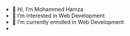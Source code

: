 - 👋 Hi, I’m Mohammed Hamza
- 👀 I’m interested in Web Development
- 🌱 I’m currently enrolled in Web Development
- 

<!---
mhamza8113/mhamza8113 is a ✨ special ✨ repository because its `README.md` (this file) appears on your GitHub profile.
You can click the Preview link to take a look at your changes.
--->
